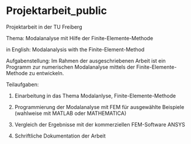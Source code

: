# Projektarbeit_public

Projektarbeit in der TU Freiberg

Thema: Modalanalyse mit Hilfe der Finite-Elemente-Methode

in English: Modalanalysis with the Finite-Element-Method

Aufgabenstellung: Im Rahmen der ausgeschriebenen Arbeit ist ein Programm zur numerischen Modalanalyse
mittels der Finite-Elemente-Methode zu entwickeln.

Teilaufgaben:

1. Einarbeitung in das Thema Modalanlyse, Finite-Elemente-Methode

2. Programmierung der Modalanalyse mit FEM für ausgewählte Beispiele (wahlweise mit MATLAB oder MATHEMATICA)

3. Vergleich der Ergebnisse mit der kommerziellen FEM-Software ANSYS

4. Schriftliche Dokumentation der Arbeit
